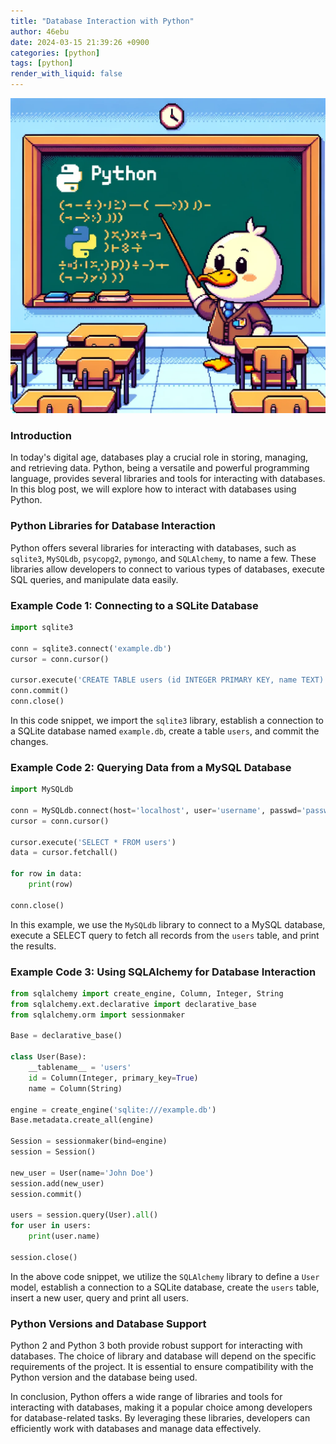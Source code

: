 ```yaml
---
title: "Database Interaction with Python"
author: 46ebu
date: 2024-03-15 21:39:26 +0900
categories: [python]
tags: [python]
render_with_liquid: false
---
```


![Intro](/assets/img/post/python.png)
### Introduction
In today's digital age, databases play a crucial role in storing, managing, and retrieving data. Python, being a versatile and powerful programming language, provides several libraries and tools for interacting with databases. In this blog post, we will explore how to interact with databases using Python.

### Python Libraries for Database Interaction
Python offers several libraries for interacting with databases, such as `sqlite3`, `MySQLdb`, `psycopg2`, `pymongo`, and `SQLAlchemy`, to name a few. These libraries allow developers to connect to various types of databases, execute SQL queries, and manipulate data easily.

### Example Code 1: Connecting to a SQLite Database
```python
import sqlite3

conn = sqlite3.connect('example.db')
cursor = conn.cursor()

cursor.execute('CREATE TABLE users (id INTEGER PRIMARY KEY, name TEXT)')
conn.commit()
conn.close()
```
In this code snippet, we import the `sqlite3` library, establish a connection to a SQLite database named `example.db`, create a table `users`, and commit the changes.

### Example Code 2: Querying Data from a MySQL Database
```python
import MySQLdb

conn = MySQLdb.connect(host='localhost', user='username', passwd='password', db='database_name')
cursor = conn.cursor()

cursor.execute('SELECT * FROM users')
data = cursor.fetchall()

for row in data:
    print(row)

conn.close()
```
In this example, we use the `MySQLdb` library to connect to a MySQL database, execute a SELECT query to fetch all records from the `users` table, and print the results.

### Example Code 3: Using SQLAlchemy for Database Interaction
```python
from sqlalchemy import create_engine, Column, Integer, String
from sqlalchemy.ext.declarative import declarative_base
from sqlalchemy.orm import sessionmaker

Base = declarative_base()

class User(Base):
    __tablename__ = 'users'
    id = Column(Integer, primary_key=True)
    name = Column(String)

engine = create_engine('sqlite:///example.db')
Base.metadata.create_all(engine)

Session = sessionmaker(bind=engine)
session = Session()

new_user = User(name='John Doe')
session.add(new_user)
session.commit()

users = session.query(User).all()
for user in users:
    print(user.name)

session.close()
```
In the above code snippet, we utilize the `SQLAlchemy` library to define a `User` model, establish a connection to a SQLite database, create the `users` table, insert a new user, query and print all users.

### Python Versions and Database Support
Python 2 and Python 3 both provide robust support for interacting with databases. The choice of library and database will depend on the specific requirements of the project. It is essential to ensure compatibility with the Python version and the database being used.

In conclusion, Python offers a wide range of libraries and tools for interacting with databases, making it a popular choice among developers for database-related tasks. By leveraging these libraries, developers can efficiently work with databases and manage data effectively.